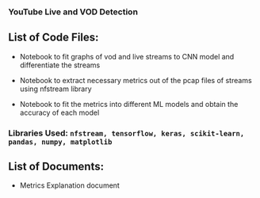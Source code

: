 ### YouTube Live and VOD Detection

## List of Code Files:

* Notebook to fit graphs of vod and live streams to CNN model and differentiate the streams

* Notebook to extract necessary metrics out of the pcap files of streams using nfstream library

* Notebook to fit the metrics into different ML models and obtain the accuracy of each model


### Libraries Used: `nfstream, tensorflow, keras, scikit-learn, pandas, numpy, matplotlib`


## List of Documents:

* Metrics Explanation document
